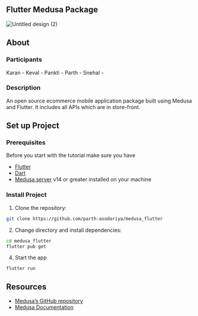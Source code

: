 

## Flutter Medusa Package
![Untitled design (2)](https://user-images.githubusercontent.com/47489894/196997162-d1cafde7-9a89-4cf4-a5c5-c1707dd346d1.gif)

## About

### Participants
Karan -
Keval -
Pankti -
Parth -
Snehal -


### Description

An open source ecommerce mobile application package built using Medusa and Flutter. It includes all APIs which are in store-front. 



## Set up Project

### Prerequisites
Before you start with the tutorial make sure you have

- [Flutter](https://flutter.dev/) 
- [Dart](https://dart.dev/get-dart) 
- [Medusa server](https://docs.medusajs.com/quickstart/quick-start/) v14 or greater installed on your machine


### Install Project

1. Clone the repository:

```bash
git clone https://github.com/parth-asodariya/medusa_flutter
```

2. Change directory and install dependencies:

```bash
cd medusa_flutter
flutter pub get
```
4.  Start the app
```
flutter run
```

## Resources
- [Medusa’s GitHub repository](https://github.com/medusajs/medusa)
- [Medusa Documentation](https://docs.medusajs.com/)
